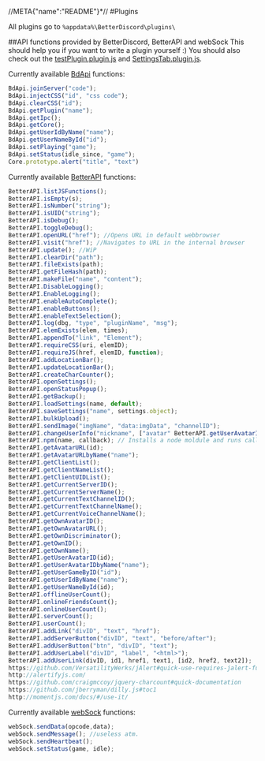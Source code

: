 //META{"name":"README"}*//
#Plugins

All plugins go to ``` %appdata%\BetterDiscord\plugins\ ```

##API functions provided by BetterDiscord, BetterAPI and webSock
This should help you if you want to write a plugin yourself :)
You should also check out the [testPlugin.plugin.js](https://github.com/Bluscream/BetterDiscord-Plugins-and-Themes/blob/master/src/plugins/testPlugin.plugin.js) and [SettingsTab.plugin.js](https://github.com/Bluscream/BetterDiscord-Plugins-and-Themes/blob/master/src/plugins/SettingsTab.plugin.js).

Currently available [BdApi](https://github.com/Jiiks/BetterDiscordApp/blob/master/js/main.js#L1959) functions:
```js
BdApi.joinServer("code");
BdApi.injectCSS("id", "css code");
BdApi.clearCSS("id");
BdApi.getPlugin("name");
BdApi.getIpc();
BdApi.getCore();
BdApi.getUserIdByName("name");
BdApi.getUserNameById("id");
BdApi.setPlaying("game");
BdApi.setStatus(idle_since, "game");
Core.prototype.alert("title", "text")
```

Currently available [BetterAPI](https://github.com/Bluscream/BetterDiscord-Plugins-and-Themes/blob/master/src/plugins/0_BetterAPI.plugin.js) functions:
```js
BetterAPI.listJSFunctions();
BetterAPI.isEmpty(s);
BetterAPI.isNumber("string");
BetterAPI.isUID("string");
BetterAPI.isDebug();
BetterAPI.toggleDebug();
BetterAPI.openURL("href"); //Opens URL in default webbrowser
BetterAPI.visit("href"); //Navigates to URL in the internal browser
BetterAPI.update(); //WiP
BetterAPI.clearDir("path");
BetterAPI.fileExists(path);
BetterAPI.getFileHash(path);
BetterAPI.makeFile("name", "content");
BetterAPI.DisableLogging();
BetterAPI.EnableLogging();
BetterAPI.enableAutoComplete();
BetterAPI.enableButtons();
BetterAPI.enableTextSelection();
BetterAPI.log(dbg, "type", "pluginName", "msg");
BetterAPI.elemExists(elem, times);
BetterAPI.appendTo("link", "Element");
BetterAPI.requireCSS(uri, elemID);
BetterAPI.requireJS(href, elemID, function);
BetterAPI.addLocationBar();
BetterAPI.updateLocationBar();
BetterAPI.createCharCounter();
BetterAPI.openSettings();
BetterAPI.openStatusPopup();
BetterAPI.getBackup();
BetterAPI.loadSettings(name, default);
BetterAPI.saveSettings("name", settings.object);
BetterAPI.bulkUpload();
BetterAPI.sendImage("imgName", "data:imgData", "channelID");
BetterAPI.changeUserInfo("nickname", ["avatar" BetterAPI.getUserAvatarID(id)]);
BetterAPI.npm(name, callback); // Installs a node moldule and runs callback afterwards
BetterAPI.getAvatarURL(id);
BetterAPI.getAvatarURLbyName("name");
BetterAPI.getClientList();
BetterAPI.getClientNameList();
BetterAPI.getClientUIDList();
BetterAPI.getCurrentServerID();
BetterAPI.getCurrentServerName();
BetterAPI.getCurrentTextChannelID();
BetterAPI.getCurrentTextChannelName();
BetterAPI.getCurrentVoiceChannelName();
BetterAPI.getOwnAvatarID();
BetterAPI.getOwnAvatarURL();
BetterAPI.getOwnDiscriminator();
BetterAPI.getOwnID();
BetterAPI.getOwnName();
BetterAPI.getUserAvatarID(id);
BetterAPI.getUserAvatarIDbyName("name");
BetterAPI.getUserGameByID("id");
BetterAPI.getUserIdByName("name");
BetterAPI.getUserNameById(id);
BetterAPI.offlineUserCount();
BetterAPI.onlineFriendsCount();
BetterAPI.onlineUserCount();
BetterAPI.serverCount();
BetterAPI.userCount();
BetterAPI.addLink("divID", "text", "href");
BetterAPI.addServerButton("divID", "text", "before/after");
BetterAPI.addUserButton("btn", "divID", "text");
BetterAPI.addUserLabel("divID", "label", "<html>");
BetterAPI.addUserLink(divID, id1, href1, text1, [id2, href2, text2]);
https://github.com/VersatilityWerks/jAlert#quick-use-requires-jalert-functionsjs
http://alertifyjs.com/
https://github.com/craigmccoy/jquery-charcount#quick-documentation
https://github.com/jberryman/dilly.js#toc1
http://momentjs.com/docs/#/use-it/
```

Currently available [webSock](https://github.com/Bluscream/BetterDiscord-Plugins-and-Themes/blob/master/src/plugins/0_websock.plugin.js) functions:
```js
webSock.sendData(opcode,data);
webSock.sendMessage(); //useless atm.
webSock.sendHeartbeat();
webSock.setStatus(game, idle);
```